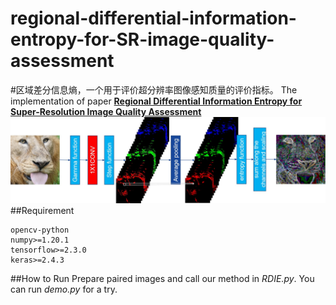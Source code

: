 # regional-differential-information-entropy-for-SR-image-quality-assessment
#区域差分信息熵，一个用于评价超分辨率图像感知质量的评价指标。
The implementation of paper [**Regional Differential Information Entropy for Super-Resolution Image Quality Assessment**](https://github.com/AlbertXu233/RDIE-for-SR-IQA/edit/main/README.md)
![RIE PipeLine](figs/PipeLine.jpg)
##Requirement
```
opencv-python
numpy>=1.20.1
tensorflow>=2.3.0
keras>=2.4.3
```
##How to Run
Prepare paired images and call our method in *RDIE.py*.
You can run *demo.py* for a try.
